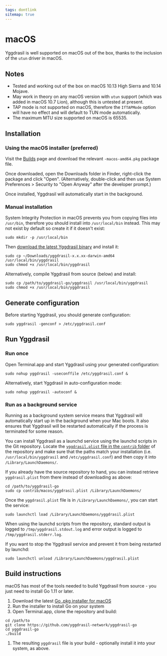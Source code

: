 ```yaml
---
tags: dontlink
sitemap: true
---
```


# macOS

Yggdrasil is well supported on macOS out of the box, thanks to the inclusion of the `utun` driver in macOS.

## Notes

- Tested and working out of the box on macOS 10.13 High Sierra and 10.14 Mojave.
- May work in theory on any macOS version with `utun` support (which was added in macOS 10.7 Lion), although this is untested at present.
- TAP mode is not supported on macOS, therefore the `IfTAPMode` option will have no effect and will default to TUN mode automatically.
- The maximum MTU size supported on macOS is 65535.

## Installation

### Using the macOS installer (preferred)

Visit the [Builds](builds.md) page and download the relevant `-macos-amd64.pkg` package file.

Once downloaded, open the Downloads folder in Finder, right-click the package and click "Open". (Alternatively, double-click and then use System Preferences > Security to "Open Anyway" after the developer prompt.)

Once installed, Yggdrasil will automatically start in the background. 

### Manual installation

System Integrity Protection in macOS prevents you from copying files into `/usr/bin`, therefore you should install into `/usr/local/bin` instead. This may not exist by default so create it if it doesn't exist:
```
sudo mkdir -p /usr/local/bin
```

Then [download the latest Yggdrasil binary](https://circleci.com/api/v1.1/project/github/yggdrasil-network/yggdrasil-go/latest/artifacts) and install it:
```
sudo cp ~/Downloads/yggdrasil-x.x.xx-darwin-amd64 /usr/local/bin/yggdrasil
sudo chmod +x /usr/local/bin/yggdrasil
```
Alternatively, compile Yggdrasil from source (below) and install:
```
sudo cp /path/to/yggdrasil-go/yggdrasil /usr/local/bin/yggdrasil
sudo chmod +x /usr/local/bin/yggdrasil
```

## Generate configuration

Before starting Yggdrasil, you should generate configuration:
```
sudo yggdrasil -genconf > /etc/yggdrasil.conf
```

## Run Yggdrasil

### Run once

Open Terminal.app and start Yggdrasil using your generated configuration:
```
sudo nohup yggdrasil -useconffile /etc/yggdrasil.conf &
```
Alternatively, start Yggdrasil in auto-configuration mode:
```
sudo nohup yggdrasil -autoconf &
```

### Run as a background service

Running as a background system service means that Yggdrasil will automatically start up in the background when your Mac boots. It also ensures that Yggdrasil will be restarted automatically if the process is terminated for some reason.

You can install Yggdrasil as a launchd service using the launchd scripts in the Git repository. Locate the [`yggdrasil.plist` file in the `contrib` folder](https://raw.githubusercontent.com/yggdrasil-network/yggdrasil-go/master/contrib/macos/yggdrasil.plist) of the repository and make sure that the paths match your installation (i.e. `/usr/local/bin/yggdrasil` and `/etc/yggdrasil.conf`) and then copy it into `/Library/LaunchDaemons/`.

If you already have the source repository to hand, you can instead retrieve `yggdrasil.plist` from there instead of downloading as above:
```
cd /path/to/yggdrasil-go
sudo cp contrib/macos/yggdrasil.plist /Library/LaunchDaemons/
```

Once the `yggdrasil.plist` file is in `/Library/LaunchDaemons/`, you can start the service:
```
sudo launchctl load /Library/LaunchDaemons/yggdrasil.plist
```
When using the launchd scripts from the repository, standard output is logged to `/tmp/yggdrasil.stdout.log` and error output is logged to `/tmp/yggdrasil.stderr.log`.

If you want to stop the Yggdrasil service and prevent it from being restarted by launchd:
```
sudo launchctl unload /Library/LaunchDaemons/yggdrasil.plist
```

## Build instructions

macOS has most of the tools needed to build Yggdrasil from source - you just need to install Go 1.11 or later.

1. Download the latest [Go .pkg installer for macOS](https://golang.org/dl/)
1. Run the installer to install Go on your system
1. Open Terminal.app, clone the repository and build:
```
cd /path/to
git clone https://github.com/yggdrasil-network/yggdrasil-go
cd yggdrasil-go
./build
```
1. The resulting `yggdrasil` file is your build - optionally install it into your system, as above.
